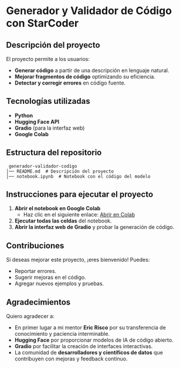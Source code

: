 # Generador y Validador de Código con StarCoder

## Descripción del proyecto
El proyecto permite a los usuarios:
- **Generar código** a partir de una descripción en lenguaje natural.
- **Mejorar fragmentos de código** optimizando su eficiencia.
- **Detectar y corregir errores** en código fuente.

## Tecnologías utilizadas
- **Python**
- **Hugging Face API**
- **Gradio** (para la interfaz web)
- **Google Colab**

## Estructura del repositorio
```
 generador-validador-codigo
│── README.md  # Descripción del proyecto
│── notebook.ipynb  # Notebook con el código del modelo
```

## Instrucciones para ejecutar el proyecto
1. **Abrir el notebook en Google Colab**
   - Haz clic en el siguiente enlace: [Abrir en Colab](https://colab.research.google.com/)
2. **Ejecutar todas las celdas** del notebook.
3. **Abrir la interfaz web de Gradio** y probar la generación de código.


## Contribuciones
Si deseas mejorar este proyecto, ¡eres bienvenido! Puedes:
- Reportar errores.
- Sugerir mejoras en el código.
- Agregar nuevos ejemplos y pruebas.

## Agradecimientos
Quiero agradecer a:
- En primer lugar a mi mentor **Eric Risco** por su transferencia de conocimiento y paciencia interminable.
- **Hugging Face** por proporcionar modelos de IA de código abierto.
- **Gradio** por facilitar la creación de interfaces interactivas.
- La comunidad de **desarrolladores y científicos de datos** que contribuyen con mejoras y feedback continuo.


